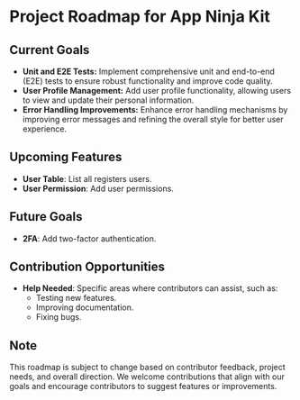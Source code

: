 # Project Roadmap for App Ninja Kit

## Current Goals
- **Unit and E2E Tests:** Implement comprehensive unit and end-to-end (E2E) tests to ensure robust functionality and improve code quality.
- **User Profile Management:** Add user profile functionality, allowing users to view and update their personal information.
- **Error Handling Improvements:** Enhance error handling mechanisms by improving error messages and refining the overall style for better user experience.

## Upcoming Features
- **User Table**: List all registers users.
- **User Permission**: Add user permissions.

## Future Goals
- **2FA**: Add two-factor authentication. 

## Contribution Opportunities
- **Help Needed**: Specific areas where contributors can assist, such as:
  - Testing new features.
  - Improving documentation.
  - Fixing bugs.

## Note
This roadmap is subject to change based on contributor feedback, project needs, and overall direction. We welcome contributions that align with our goals and encourage contributors to suggest features or improvements.


